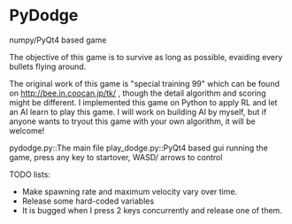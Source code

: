 # PyDodge
numpy/PyQt4 based game

The objective of this game is to survive as long as possible, evaiding every bullets flying around.

The original work of this game is "special training 99" which can be found on http://bee.in.coocan.jp/tk/ , though the detail algorithm and scoring might be different. 
I implemented this game on Python to apply RL and let an AI learn to play this game. I will work on building AI by myself, but if anyone wants to tryout this game with your own algorithm, it will be welcome!

pydodge.py::The main file
play_dodge.py::PyQt4 based gui running the game, press any key to startover, WASD/ arrows to control

TODO lists:
 - Make spawning rate and maximum velocity vary over time.
 - Release some hard-coded variables
 - It is bugged when I press 2 keys concurrently and release one of them.
